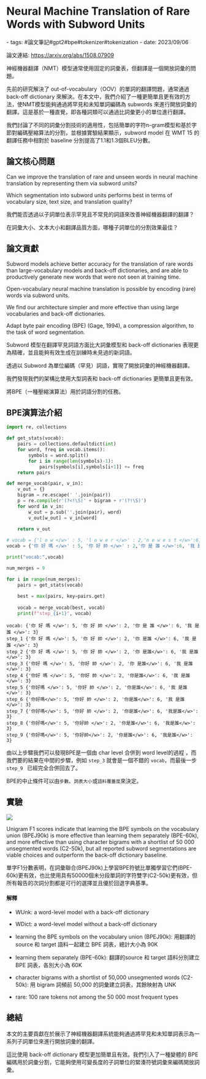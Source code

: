 # Neural Machine Translation of Rare Words with Subword Units

<document-info>
- tags: #論文筆記#gpt2#bpe#tokenizer#tokenization
- date: 2023/09/06
</document-info>

論文連結: https://arxiv.org/abs/1508.07909


神經機器翻譯（NMT）模型通常使用固定的詞彙表，但翻譯是一個開放詞彙的問題。

先前的研究解決了 out-of-vocabulary（OOV）的單詞的翻譯問題，通常通過 back-off dictionary 來解決。在本文中，我們介紹了一種更簡單且更有效的方法，使NMT模型能夠通過將罕見和未知單詞編碼為 subwords 來進行開放詞彙的翻譯。這是基於一種直覺，即各種詞類可以通過比詞彙更小的單位進行翻譯。

我們討論了不同的詞彙分割技術的適用性，包括簡單的字符n-gram模型和基於字節對編碼壓縮算法的分割，並根據實驗結果顯示，subword model 在 WMT 15 的翻譯任務中相對於 baseline 分別提高了1.1和1.3個BLEU分數。

## 論文核心問題
Can we improve the translation of rare and unseen words in neural machine translation by representing them via subword units?

Which segmentation into subword units performs best in terms of vocabulary size, text size, and translation quality?

我們能否透過以子詞單位表示罕見且不常見的詞語來改善神經機器翻譯的翻譯？

在詞彙大小、文本大小和翻譯品質方面，哪種子詞單位的分割效果最佳？

## 論文貢獻
Subword models achieve better accuracy for the translation of rare words than large-vocabulary models and back-off dictionaries, and are able to productively generate new words that were not seen at training time.

Open-vocabulary neural machine translation is possible by encoding (rare) words via subword units.

We find our architecture simpler and more effective than using large vocabularies and back-off dictionaries.

Adapt byte pair encoding (BPE) (Gage, 1994), a compression algorithm, to the task of word segmentation.

Subword 模型在翻譯罕見詞語方面比大詞彙模型和 back-off dictionaries 表現更為精確，並且能夠有效生成在訓練時未見過的新詞語。

透過以 Subword 為單位編碼（罕見）詞語，實現了開放詞彙的神經機器翻譯。

我們發現我們的架構比使用大型詞表和 back-off dictionaries 更簡單且更有效。

將BPE（一種壓縮演算法）用於詞語分割的任務。

## BPE演算法介紹
```python
import re, collections

def get_stats(vocab):
    pairs = collections.defaultdict(int)
    for word, freq in vocab.items():
        symbols = word.split()
        for i in range(len(symbols)-1):
            pairs[symbols[i],symbols[i+1]] += freq
    return pairs

def merge_vocab(pair, v_in):
    v_out = {}
    bigram = re.escape(' '.join(pair))
    p = re.compile(r'(?<!\S)' + bigram + r'(?!\S)')
    for word in v_in:
        w_out = p.sub(''.join(pair), word)
        v_out[w_out] = v_in[word]
   
    return v_out

# vocab = {'l o w </w>' : 5, 'l o w e r </w>' : 2,'n e w e s t </w>':6, 'w i d e s t </w>':3}
vocab = {'你 好 嗎 </w>' : 5, '你 好 帥 </w>' : 2,'你 是 誰 </w>':6, '我 是 誰 </w>':3}

print("vocab:",vocab)

num_merges = 9

for i in range(num_merges):
    pairs = get_stats(vocab)
    
    best = max(pairs, key=pairs.get)
    
    vocab = merge_vocab(best, vocab)
    print(f"step_{i+1}", vocab)
```
```
vocab: {'你 好 嗎 </w>': 5, '你 好 帥 </w>': 2, '你 是 誰 </w>': 6, '我 是 誰 </w>': 3}
step_1 {'你 好 嗎 </w>': 5, '你 好 帥 </w>': 2, '你 是誰 </w>': 6, '我 是誰 </w>': 3}
step_2 {'你 好 嗎 </w>': 5, '你 好 帥 </w>': 2, '你 是誰</w>': 6, '我 是誰</w>': 3}
step_3 {'你好 嗎 </w>': 5, '你好 帥 </w>': 2, '你 是誰</w>': 6, '我 是誰</w>': 3}
step_4 {'你好 嗎 </w>': 5, '你好 帥 </w>': 2, '你是誰</w>': 6, '我 是誰</w>': 3}
step_5 {'你好嗎 </w>': 5, '你好 帥 </w>': 2, '你是誰</w>': 6, '我 是誰</w>': 3}
step_6 {'你好嗎</w>': 5, '你好 帥 </w>': 2, '你是誰</w>': 6, '我 是誰</w>': 3}
step_7 {'你好嗎</w>': 5, '你好 帥 </w>': 2, '你是誰</w>': 6, '我是誰</w>': 3}
step_8 {'你好嗎</w>': 5, '你好帥 </w>': 2, '你是誰</w>': 6, '我是誰</w>': 3}
step_9 {'你好嗎</w>': 5, '你好帥</w>': 2, '你是誰</w>': 6, '我是誰</w>': 3}
```

由以上步驟我們可以發現BPE是一個由 char level 合併到 word level的過程 ，而我們要的結果在中間的步驟，例如 `step_3` 就會是一個不錯的 `vocab`，而最後一步 `step_9 ` 已經完全合併回去了。

BPE的中止條件可以由`步數`、`詞表大小`或`語料覆蓋度`來決定。

## 實驗

![](./exp.png)

Unigram F1 scores indicate that learning the BPE symbols on the vocabulary union (BPEJ90k) is more effective than learning them separately (BPE-60k), and more effective than using character bigrams with a shortlist of 50 000 unsegmented words (C2-50k), but all reported subword segmentations are viable choices and outperform the back-off dictionary baseline.

單字F1分數表明，在詞彙聯合(BPEJ90k)上學習BPE符號比單獨學習它們(BPE-60k)更有效，也比使用具有50000個未分段單詞的字符雙字(C2-50k)更有效，但所有報告的次詞分割都是可行的選擇並且優於回退字典基準。

#### 解釋
- WUnk: a word-level model with a back-off dictionary

- WDict: a word-level model without a back-off dictionary

- learning the BPE symbols on the vocabulary union (BPEJ90k): 用翻譯的source 和 target 語料一起建立 BPE 詞表，總計大小為 90K

- learning them separately (BPE-60k): 翻譯的source 和 target 語料分別建立 BPE 詞表，各別大小為 60K

- character bigrams with a shortlist of 50,000 unsegmented words (C2-50k): 用 bigram 詞頻前 50,000 的詞彙建立詞表，其餘映射為 UNK

- rare: 100 rare tokens not among the 50 000 most frequent types

    
## 總結
本文的主要貢獻在於展示了神經機器翻譯系統能夠通過將罕見和未知單詞表示為一系列子詞單位來進行開放詞彙的翻譯。

這比使用 back-off dictionary 模型更加簡單且有效。我們引入了一種變體的 BPE 編碼用於詞彙分割，它能夠使用可變長度的子詞單位的緊湊符號詞彙來編碼開放詞彙。